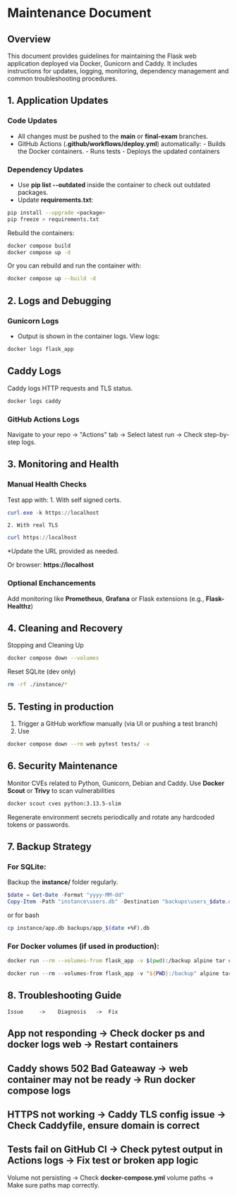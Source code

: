 # Maintenance Document

## Overview
This document provides guidelines for maintaining the Flask web application deployed via Docker, Gunicorn and Caddy. It includes instructions for updates, logging, monitoring, dependency management and common troubleshooting procedures.

## 1. Application Updates

### Code Updates
- All changes must be pushed to the __main__ or __final-exam__ branches.
- GitHub Actions (__.github/workflows/deploy.yml__) automatically:
                    - Builds the Docker containers.
                    - Runs tests
                    - Deploys the updated containers


### Dependency Updates
- Use __pip list --outdated__ inside the container to check out outdated packages.
- Update __requirements.txt__:
```bash
pip install --upgrade <package>
pip freeze > requirements.txt
```
Rebuild the containers:
```bash
docker compose build
docker compose up -d
```
Or you can rebuild and run the container with:
```bash
docker compose up --build -d
```

## 2. Logs and Debugging

### Gunicorn Logs
- Output is shown in the container logs.
View logs:
```bash
docker logs flask_app
```

## Caddy Logs
Caddy logs HTTP requests and TLS status.
```bash
docker logs caddy
```

### GitHub Actions Logs
Navigate to your repo -> "Actions" tab -> Select latest run -> Check step-by-step logs.

## 3. Monitoring and Health

### Manual Health Checks
Test app with: 
    1. With self signed certs.
```powershell
curl.exe -k https://localhost
```
    2. With real TLS
```powershell
curl https://localhost
```
*Update the URL provided as needed.

Or browser: __https://localhost__

### Optional Enchancements
Add monitoring like __Prometheus__, __Grafana__ or Flask extensions (e.g., __Flask-Healthz__)

## 4. Cleaning and Recovery
Stopping and Cleaning Up
```bash
docker compose down --volumes
```
Reset SQLite (dev only)
```bash
rm -rf ./instance/*
```

## 5. Testing in production
1. Trigger a GitHub workflow manually (via UI or pushing a test branch)
2. Use
```bash
docker compose down --rm web pytest tests/ -v
```
## 6. Security Maintenance
Monitor CVEs related to Python, Gunicorn, Debian and Caddy.
Use __Docker Scout__ or __Trivy__ to scan vulnerabilities
```bash
docker scout cves python:3.13.5-slim
```
Regenerate environment secrets periodically and rotate any hardcoded tokens or passwords.

## 7. Backup Strategy
### For SQLite:
Backup the __instance/__ folder regularly.
```powershell
$date = Get-Date -Format "yyyy-MM-dd"
Copy-Item -Path "instance\users.db" -Destination "backups\users_$date.db"
```
or for bash
```bash
cp instance/app.db backups/app_$(date +%F).db
```

### For Docker volumes (if used in production):
```bash
docker run --rm --volumes-from flask_app -v $(pwd):/backup alpine tar cvf /backup/backup.tar /app/instance
```
```powershell
docker run --rm --volumes-from flask_app -v "${PWD}:/backup" alpine tar cvf /backup/backup.tar /app/instance
```

## 8. Troubleshooting Guide
    Issue     ->    Diagnosis   ->  Fix
App not responding  ->  Check docker ps and docker logs web  ->  Restart containers
--------------------------------------------------------------------------------------------
Caddy shows 502 Bad Gateaway  ->  __web__ container may not be ready ->  Run __docker compose logs__
--------------------------------------------------------------------------------------------------
HTTPS not working   ->   Caddy TLS config issue  ->   Check __Caddyfile__, ensure domain is correct
----------------------------------------------------------------------------------------------------
Tests fail on GitHub CI  -> Check __pytest__ output in Actions logs  -> Fix test or broken app logic
-----------------------------------------------------------------------------------------------------
Volume not persisting   ->  Check __docker-compose.yml__ volume paths   -> Make sure paths map correctly.